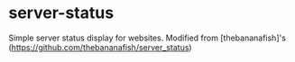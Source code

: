 server-status
=============

Simple server status display for websites.
Modified from [thebananafish]'s (https://github.com/thebananafish/server_status) 

